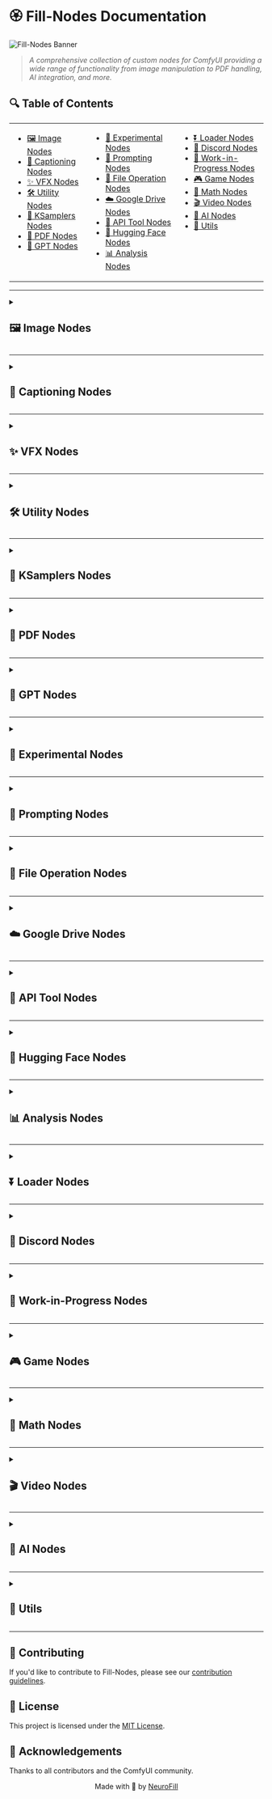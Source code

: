 # 🏵️ Fill-Nodes Documentation

![Fill-Nodes Banner](../images/banner.png)

> *A comprehensive collection of custom nodes for ComfyUI providing a wide range of functionality from image manipulation to PDF handling, AI integration, and more.*

## 🔍 Table of Contents

<table>
  <tr>
    <td valign="top">
      <ul>
        <li><a href="#image-nodes">🖼️ Image Nodes</a></li>
        <li><a href="#captioning-nodes">📝 Captioning Nodes</a></li>
        <li><a href="#vfx-nodes">✨ VFX Nodes</a></li>
        <li><a href="#utility-nodes">🛠️ Utility Nodes</a></li>
        <li><a href="#ksamplers-nodes">🎲 KSamplers Nodes</a></li>
        <li><a href="#pdf-nodes">📄 PDF Nodes</a></li>
        <li><a href="#gpt-nodes">🤖 GPT Nodes</a></li>
      </ul>
    </td>
    <td valign="top">
      <ul>
        <li><a href="#experimental-nodes">🧪 Experimental Nodes</a></li>
        <li><a href="#prompting-nodes">💬 Prompting Nodes</a></li>
        <li><a href="#file-operation-nodes">📂 File Operation Nodes</a></li>
        <li><a href="#google-drive-nodes">☁️ Google Drive Nodes</a></li>
        <li><a href="#api-tool-nodes">🔌 API Tool Nodes</a></li>
        <li><a href="#hugging-face-nodes">🤗 Hugging Face Nodes</a></li>
        <li><a href="#analysis-nodes">📊 Analysis Nodes</a></li>
      </ul>
    </td>
    <td valign="top">
      <ul>
        <li><a href="#loader-nodes">⏬ Loader Nodes</a></li>
        <li><a href="#discord-nodes">💬 Discord Nodes</a></li>
        <li><a href="#work-in-progress-nodes">🚧 Work-in-Progress Nodes</a></li>
        <li><a href="#game-nodes">🎮 Game Nodes</a></li>
        <li><a href="#math-nodes">🧮 Math Nodes</a></li>
        <li><a href="#video-nodes">🎬 Video Nodes</a></li>
        <li><a href="#ai-nodes">🧠 AI Nodes</a></li>
        <li><a href="#utils">🔧 Utils</a></li>
      </ul>
    </td>
  </tr>
</table>

---

<details>
<summary><h2 id="image-nodes">🖼️ Image Nodes</h2></summary>

> *Nodes for manipulating, analyzing, and working with images.*

| Node | Description |
|------|-------------|
| `FL_AnimeLineExtractor` | Extracts line art from anime-style images using adaptive thresholding and morphological operations. Allows fine control over line thickness, detail level, and noise reduction with options to invert output for white backgrounds. |
| `FL_ApplyMask` | Applies a mask to an image by setting it as the alpha channel. Automatically handles different batch sizes and spatial dimensions by interpolating the mask if needed. |
| `FL_Image_Dimension_Display` | Analyzes input images and displays their width and height dimensions as a string output. Supports both batched and single image tensor inputs with automatic format detection. |
| `FL_Image_Pixelator` | Applies pixelation effects to images with adjustable scale factor, kernel size, and optional temporal modulation for animated effects. Processes both single images and batches with edge enhancement using morphological gradient operations. |
| `FL_Image_Randomizer` | Randomly selects an image or video from a specified directory based on a seed value with optional subdirectory search. For videos, extracts all frames and returns them as a batched tensor, while for images converts the selection to a normalized tensor format. |
| `FL_ImageAdjuster` | Provides comprehensive image adjustment controls for hue, saturation, brightness, contrast, and sharpness with real-time preview capability. Converts images between tensor and PIL formats to apply precise adjustments while maintaining proper color spaces. |
| `FL_ImageBatchListConverter` | Converts between batched image tensors and image lists with proper handling of mismatched shapes. Provides both a batch-to-list and list-to-batch node with automatic scaling to match dimensions when combining images of different sizes. |
| `FL_ImageBatchToGrid` | Arranges batched image tensors into a single grid layout with configurable number of images per row. Creates a visually organized grid by calculating rows and columns automatically based on batch size, placing images in row-major order. |
| `FL_ImageNotes` | Adds a text bar with custom notes to images, supporting batch processing. Allows configuration of bar height and text size with automatic text centering on the bar, maintaining the original image proportions below the added text. |
| `FL_ImageSlicer` | Slices input images into a configurable grid of smaller image pieces with equal dimensions. Divides each input image based on specified X and Y subdivision counts, returning all slices as a batched tensor for further processing. |
| `FL_LoadImage` | Interactive node with a file browser interface for selecting and loading images directly within ComfyUI. Includes REST API endpoints for directory navigation, file listing, and thumbnail generation with proper file validation and error handling. |
| `FL_SaveAndDisplayImage` | Extends ComfyUI's SaveImage node to both save images to disk and return them as tensors for further processing. Maintains compatibility with standard output settings while enabling images to be used in subsequent workflow operations. |

### 📷 Screenshots & Examples

![Image Nodes Example](../images/image_nodes_example.png)

</details>

---

<details>
<summary><h2 id="captioning-nodes">📝 Captioning Nodes</h2></summary>

> *Nodes for generating, saving, and manipulating image and video captions.*

| Node | Description |
|------|-------------|
| `FL_Caption_Saver_V2` | Saves images with associated text captions, supporting both single and multiple image inputs from directories or tensors. Features include customizable output folder, optional downsizing, and the ability to preserve original filenames or generate new ones with overwrite protection. |
| `FL_CaptionToCSV` | Scans a directory for image files and their corresponding text captions, then compiles them into a CSV file with image filename and caption columns. Automatically handles missing caption files and sorts entries for consistency. |
| `FL_Image_Caption_Saver` | Saves images in PNG format with associated text captions in separate TXT files within a specified folder. Features text sanitization to remove problematic characters and optional file overwrite protection to prevent accidental data loss. |
| `FL_ImageCaptionLayout` | Creates visual layouts combining images with their corresponding text captions from a directory. Supports customizable grid arrangements with configurable image size, caption height, font size, and padding, automatically wrapping text to fit within the allocated caption area. |
| `FL_ImageCaptionLayoutPDF` | Creates PDF documents displaying a grid of images with their corresponding captions, with options for horizontal or vertical orientation. Provides both the PDF output and a preview image tensor with configurable display size, caption height, font size, and padding. |
| `FL_MirrorAndAppendCaptions` | Processes a directory of images to create horizontally mirrored copies and updates caption files with additional text. Supports both appending and prepending frame identifiers to captions with proper file extension handling and consistent frame numbering across the collection. |
| `FL_OllamaCaptioner` | Integrates with Ollama local LLM API to generate descriptive captions for images. Encodes images as base64 for API submission, saves both images and generated captions to disk with configurable overwrite protection and customizable model selection. |
| `FL_Video_Caption_Saver` | Converts image sequences to video with configurable format, quality, and frame rate while simultaneously saving an associated caption in a text file. Handles proper sanitization of both filenames and caption text with options for overwriting protection to prevent accidental data loss. |

### 📷 Screenshots & Examples

![Captioning Nodes Example](../images/captioning_nodes_example.png)

</details>

---

<details>
<summary><h2 id="vfx-nodes">✨ VFX Nodes</h2></summary>

> *Nodes for applying visual effects to images.*

| Node | Description |
|------|-------------|
| `FL_Ascii` | Converts images to ASCII art using customizable characters, fonts and spacing. Supports using characters in sequence or mapping them by pixel intensity, with options to use system or local fonts. |
| `FL_Dither` | Applies various dithering algorithms (Floyd-Steinberg, Random, Ordered, Bayer) to images with adjustable color quantization. Supports batch processing and preserves original image dimensions while reducing the color palette to create retro-style visual effects. |
| `FL_Glitch` | Creates digital glitch effects on images using the glitch_this library with adjustable intensity and optional color offset. Implements a double-pass glitch effect with rotation between passes to create more complex distortions, and supports deterministic output through seed control. |
| `FL_HalfTone` | Applies halftone patterns to images by converting them to grayscale and replacing continuous tones with patterns of dots. Features adjustable dot size and spacing parameters to control the final appearance, creating a classic print-like effect with variable density based on the original image brightness. |
| `FL_HexagonalPattern` | Creates a mosaic of hexagon-shaped image segments with customizable sizing, spacing, rotation, and shadow effects. Transforms input images into an artistic hexagonal grid pattern with adjustable parameters for visual styling. |
| `FL_InfiniteZoom` | Creates mesmerizing infinite zoom effects using OpenGL shaders with customizable scale, mirror effects, and animation speed. Processes both individual images and batches with progressive time shifts to create seamless zoom animations when combined into video. |
| `FL_PaperDrawn` | Applies a realistic hand-drawn paper effect using OpenGL shaders with adjustable parameters for line quality, sampling, and vignetting. Processes images through a custom gradient-based algorithm that simulates pen strokes with configurable density and temporal modulation for animations. |
| `FL_PixelArt` | Transforms images into pixel art with adjustable pixel size, color depth, and optional color palette extraction. Supports masking for selective application and aspect ratio preservation, using color quantization and nearest-neighbor scaling to create authentic pixel art aesthetics. |
| `FL_PixelSort` | Applies pixel sorting effects based on saturation values with adjustable threshold, smoothing, and rotation parameters. Creates glitch art aesthetics by identifying intervals in the image and sorting pixels within those intervals according to their color properties. |
| `FL_RetroEffect` | Applies retro visual effects to images including color channel offset, scanlines, vignetting, and noise with adjustable strength parameters. Creates nostalgic aesthetics reminiscent of old CRT displays and vintage photography through multiple image processing techniques. |
| `FL_Ripple` | Creates dynamic ripple and wave effects emanating from a configurable center point with adjustable amplitude, frequency, and phase settings. Supports temporal modulation for animated sequences and provides precise control over the distortion pattern and intensity. |
| `FL_Shader` | Applies customizable OpenGL fragment shaders to images with full Shadertoy compatibility, supporting time-based animation and up to four input image channels. Renders shaders with precise control over dimensions, frame count, and FPS for creating complex procedural effects or animations. |

### 📷 Screenshots & Examples

![VFX Nodes Example](../images/vfx_nodes_example.png)

</details>

---

<details>
<summary><h2 id="utility-nodes">🛠️ Utility Nodes</h2></summary>

> *General utility nodes for various tasks.*

| Node | Description |
|------|-------------|
| `FL_Code_Node` | Executes custom Python code either from direct input or from an external file with four generic output slots. Provides a pre-configured execution environment with 'inputs' and 'outputs' dictionaries, allowing complex custom logic to be integrated directly into ComfyUI workflows. |
| `FL_DirectoryCrawl` | Recursively searches directories for image or text files and loads them as a batch. Supports configurable file type filtering, automatic image resizing to match dimensions within batches, and limits to prevent overloading memory with large directories. |
| `FL_ImageCollage` | Creates collages by tiling a smaller image across a base image, with the tiles colored based on the average color of the corresponding region. Supports customizable tile size and spacing with automatic handling of mismatched batch sizes and aspect ratio preservation. |
| `FL_InpaintCrop` | Crops images for inpainting based on mask regions with advanced context expansion options and automatic padding controls. Provides both free-size and forced-size modes with optional rescaling, hole filling, and mask inversion for precise control over the inpainting area. |
| `FL_Padding` | Adds customizable padding to images with independently configurable top, bottom, left, and right border widths. Supports RGB color selection for padding areas and optional alpha channel preservation with proper tensor handling. |
| `FL_PasteOnCanvas` | Pastes images onto a canvas with alpha masking, supporting custom canvas dimensions, background color, padding, and multiple resize algorithms. Automatically handles batch processing with proper alpha blending and optional use of background images. |
| `FL_PathTypeChecker` | Analyzes input paths and identifies their type (absolute, relative, drive-specific, UNC, or URL-like). Provides path validation and classification to help identify potential issues with file system references. |
| `FL_RandomRange` | Generates both integer and floating-point random numbers within a specified range with optional seed control. Ensures reproducible output when a seed is provided, while offering random generation mode when seed is set to zero. |
| `FL_SaveImages` | Saves batch-processed images to disk with support for complex folder structures defined through JSON configuration. Features sequential file naming with configurable templates, optional metadata storage, and collision avoidance through automatic index incrementation. |
| `FL_SaveWebpImages` | Extends ComfyUI's SaveImage node to output WebP format images with adjustable quality settings. Returns both the saved images as tensors and a message indicating the number of successfully saved files, combining display functionality with format-specific optimization. |
| `FL_SD_Slices` | Divides input images into configurable grid patterns with specified number of slices on both X and Y axes, supporting a multiplier parameter for flexible slice sizing. Returns the original image along with slice dimensions and multiplier values for efficient processing in downstream Stable Diffusion operations. |
| `FL_SeparateMaskComponents` | Analyzes masks and separates them into individual component masks based on connected components analysis. Outputs both the separated mask tensors and mappings to their original batch indices, enabling advanced mask manipulation for selective processing. |
| `FL_SystemCheck` | Performs comprehensive system diagnostics gathering detailed information about Python version, operating system, hardware specifications, and installed libraries. Exposes a web API endpoint for retrieving system information in JSON format to aid with troubleshooting and compatibility verification. |

### 📷 Screenshots & Examples

![Utility Nodes Example](../images/utility_nodes_example.png)

</details>

---

<details>
<summary><h2 id="ksamplers-nodes">🎲 KSamplers Nodes</h2></summary>

> *Nodes for sampling in the generation process.*

| Node | Description |
|------|-------------|
| `FL_KsamplerBasic` | Provides a streamlined implementation of ComfyUI's KSampler with support for both latent and direct image inputs. Handles all essential sampling parameters with proper error handling and integration with VAE encoding/decoding functions. |
| `FL_KsamplerFractals` | Implements a recursive fractal sampling algorithm that progressively upscales and refines latent images with diminishing denoise strength at each recursion level. Creates complex recursive structure by dividing images into slices and applying controlled randomness with a blend factor between iterations. |
| `FL_KsamplerPlus` | Advanced KSampler that processes images by dividing them into overlapping slices and seamlessly blending the results. Supports configurable grid dimensions, overlap percentages, optional sliced conditioning for each region, and batch processing with progressive memory management. |
| `FL_KsamplerSettings` | Provides a comprehensive preset system for aspect ratios and dimensions optimized for different model types (SD, SV3D, SD2, XL). Outputs coordinated settings for two-pass workflows with separate steps, CFG values, and denoise settings along with properly configured sampler and scheduler selections. |
| `FL_KSamplerXYZPlot` | Creates comprehensive grid comparisons by varying up to three KSampler parameters simultaneously. Generates labeled visual matrices showing the impact of changing steps, CFG, denoise values, samplers or schedulers, with professional-looking axes, labels and optional Z-dimension stacking in vertical or horizontal arrangements. |
| `FL_SamplerStrings` | Generates comma-separated strings of sampler names based on boolean selections, providing a streamlined interface for sampler combination and configuration. Creates standardized sampler strings compatible with ComfyUI's KSampler nodes for consistent workflow integration. |
| `FL_SchedulerStrings` | Generates comma-separated strings of scheduler names based on boolean selections, providing a streamlined interface for scheduler configuration. Creates standardized scheduler strings compatible with ComfyUI's KSampler nodes for consistent workflow integration. |

### 📷 Screenshots & Examples

![KSamplers Nodes Example](../images/ksamplers_nodes_example.png)

</details>

---

<details>
<summary><h2 id="pdf-nodes">📄 PDF Nodes</h2></summary>

> *Nodes for working with PDF files.*

| Node | Description |
|------|-------------|
| `FL_BulkPDFLoader` | Loads all PDF files from a specified directory with error handling and reporting. Returns metadata including file path, filename, page count, and binary content for each successfully loaded PDF. |
| `FL_ImagesToPDF` | Converts batched image tensors into a PDF document with one image per page. Supports configurable DPI and standard page sizes (A4, Letter, Legal) with automatic image resizing and centering to fit the selected page format. |
| `FL_PDFImageExtractor` | Extracts embedded images from PDF files with support for various image encoding formats including JPEG, PNG, and other compression methods. Provides filtering by minimum width/height dimensions and returns extracted images as tensors ready for processing. |
| `FL_PDFLoader` | Loads PDF files from disk and returns structured data including the file path, page count, and binary content. Performs format validation to ensure the input file is a valid PDF before loading. |
| `FL_PDFMerger` | Combines two PDF files into a single document by appending the pages of the second PDF after the first. Returns the merged PDF content in memory with updated page count information for further processing or saving. |
| `FL_PDFSaver` | Saves PDF data to disk with configurable output directory and filename options. Ensures proper file extension handling and directory creation if needed, returning the full path to the saved PDF file. |
| `FL_PDFTextExtractor` | Extracts all text content from PDF documents, combining text from multiple pages with proper spacing. Returns the complete extracted text as a single string with page separators for structured extraction. |
| `FL_PDFToImage` | Converts PDF pages to images with configurable DPI settings for quality control. Uses PyMuPDF to render high-quality representations of each page, returning all pages as a batched tensor ready for image processing workflows. |

### 📷 Screenshots & Examples

![PDF Nodes Example](../images/pdf_nodes_example.png)

</details>

---

<details>
<summary><h2 id="gpt-nodes">🤖 GPT Nodes</h2></summary>

> *Nodes for integrating with GPT and other AI models.*

| Node | Description |
|------|-------------|
| `FL_Dalle3` | Integrates OpenAI's DALL-E 3 image generation API into ComfyUI with support for different resolutions, quality settings, and style options. Includes batch processing, automatic image saving, retry functionality, and returns both generated images and the revised prompts used by the DALL-E 3 model. |
| `FL_GPT_Vision` | Integrates with OpenAI's GPT Vision models (GPT-4o, GPT-4o-mini, GPT-4-vision-preview) to analyze and caption images. Features batch processing with configurable system prompts, detail levels, and temperature settings, while saving both images and associated captions to disk with optional overwrite protection. |
| `FL_SimpleGPTVision` | Integrates OpenAI's GPT Vision models (GPT-4o-mini, GPT-4o, GPT-4-vision-preview) to analyze images and generate text descriptions. Features customizable system prompts, user requests, and generation parameters while using environment variables for secure API key handling. |
| `FL_GeminiVideoCaptioner` | Captions videos using Google's Gemini AI models with support for both file input and image sequence batches. Automatically converts videos to WebM format with size optimization to meet API limitations, and provides configurable parameters for controlling model behavior and output length. |

### 📷 Screenshots & Examples

![GPT Nodes Example](../images/gpt_nodes_example.png)

</details>

---

<details>
<summary><h2 id="experimental-nodes">🧪 Experimental Nodes</h2></summary>

> *Experimental nodes with various functionalities.*

| Node | Description |
|------|-------------|
| `FL_BatchAligned` | Implements style alignment across batches by sharing attention layers and normalization. Supports customizable sharing of query, key, and value vectors with AdaIN normalization and scale adjustments. |
| `FL_ColorPicker` | Simple interface for selecting and outputting color values in hexadecimal format. Takes a hex color string input (e.g., #FF0000) and passes it through to other nodes, enabling color selection within workflows. |
| `FL_GradGen` | Generates customizable color gradients with support for RGB and HSV color modes and various interpolation methods (Linear, Ease In, Ease Out, Ease In-Out). Allows creating complex multi-color gradients by defining color stops with positions, and outputs tensor images at specified dimensions. |
| `FL_NFTGenerator` | Selects images from a directory based on rarity percentages encoded in filenames following a specific format. Uses seed-based randomization to determine selection probability, automatically finds corresponding mask files, and outputs both the selected image and its mask as tensors. |

### 📷 Screenshots & Examples

![Experimental Nodes Example](../images/experimental_nodes_example.png)

</details>

---

<details>
<summary><h2 id="prompting-nodes">💬 Prompting Nodes</h2></summary>

> *Nodes for generating and manipulating prompts.*

| Node | Description |
|------|-------------|
| `FL_MadLibGenerator` | Creates randomized text by replacing delimiters in a template with words from five configurable word lists. Uses consistent seeding per list to ensure reproducible results, with support for custom delimiters and separate RNG states for each word list. |
| `FL_PromptSelector` | Selects a single prompt from a multi-line text input based on a specified index, with options to prepend and append additional text. Provides error handling for index out-of-range conditions and automatic text formatting with proper spacing. |

### 📷 Screenshots & Examples

![Prompting Nodes Example](../images/prompting_nodes_example.png)

</details>

---

<details>
<summary><h2 id="file-operation-nodes">📂 File Operation Nodes</h2></summary>

> *Nodes for file operations.*

| Node | Description |
|------|-------------|
| `FL_ZipDirectory` | Compresses entire directory structures into zip archives with relative path preservation and efficient compression settings. Processes files using a temporary storage area and returns the resulting zip data for further handling in workflows. |
| `FL_ZipSave` | Compresses files from a specified input directory into a zip archive and saves it to a target location with customizable filename. Creates the output directory if it doesn't exist and ensures proper ZIP extension, returning the full path to the created archive. |

### 📷 Screenshots & Examples

![File Operation Nodes Example](../images/file_operation_nodes_example.png)

</details>

---

<details>
<summary><h2 id="google-drive-nodes">☁️ Google Drive Nodes</h2></summary>

> *Nodes for integrating with Google Drive.*

| Node | Description |
|------|-------------|
| `FL_GoogleDriveDownloader` | Downloads files from Google Drive using share links with automatic file ID extraction. Handles ZIP files by automatically extracting them to the specified output directory, with error handling and reporting for each step of the download process. |
| `FL_GoogleDriveImageDownloader` | Downloads image files specifically from Google Drive and automatically converts them to ComfyUI-compatible tensor format. Supports various image formats with automatic RGB conversion and proper tensor dimensioning, returning ready-to-use images for immediate integration into workflows. |

### 📷 Screenshots & Examples

![Google Drive Nodes Example](../images/google_drive_nodes_example.png)

</details>

---

<details>
<summary><h2 id="api-tool-nodes">🔌 API Tool Nodes</h2></summary>

> *Nodes for API interactions.*

| Node | Description |
|------|-------------|
| `FL_API_Base64_ImageLoader` | Loads Base64-encoded images with support for automatic data URL prefix removal and image resizing. Preserves metadata like job_id, user_id, and category for API integration workflows. |
| `FL_API_ImageSaver` | Saves images to a categorized directory structure based on user_id and category parameters. Supports different image formats (PNG, JPEG, WebP) with configurable quality settings for web API integration. |

### 📷 Screenshots & Examples

![API Tool Nodes Example](../images/api_tool_nodes_example.png)

</details>

---

<details>
<summary><h2 id="hugging-face-nodes">🤗 Hugging Face Nodes</h2></summary>

> *Nodes for integrating with Hugging Face.*

| Node | Description |
|------|-------------|
| `FL_HF_Character` | Uploads character-related content to Hugging Face repositories with structured organization by studio, project, and character name. Supports multiple file types including LoRA models, datasets, image layouts, PDFs, and CSV files with comprehensive progress tracking. |
| `FL_HF_UploaderAbsolute` | Uploads files to Hugging Face repositories using absolute paths and reads API keys from environment variables. Supports various content types including LoRA models, datasets, images, PDFs, and CSV files with a simplified directory structure. |
| `FL_HFHubModelUploader` | Uploads models and associated files to Hugging Face Hub with support for creating new repositories or using existing ones. Features comprehensive upload capabilities for model files, images, ZIP archives, and README documentation with progress tracking and retry mechanisms. |

### 📷 Screenshots & Examples

![Hugging Face Nodes Example](../images/hugging_face_nodes_example.png)

</details>

---

<details>
<summary><h2 id="analysis-nodes">📊 Analysis Nodes</h2></summary>

> *Nodes for analyzing images and other data.*

| Node | Description |
|------|-------------|
| `FL_ClipScanner` | Analyzes text prompts using different CLIP models (supporting SDXL, SD 1.5, and FLUX configurations) to show how they are tokenized. Provides detailed output showing the exact tokens processed, their count, and the specific model configuration used. |

### 📷 Screenshots & Examples

![Analysis Nodes Example](../images/analysis_nodes_example.png)

</details>

---

<details>
<summary><h2 id="loader-nodes">⏬ Loader Nodes</h2></summary>

> *Nodes for loading various resources.*

| Node | Description |
|------|-------------|
| `FL_NodeLoader` | Simple pass-through node that accepts and returns a TRIGGER input, designed to ensure custom nodes are loaded when a workflow is executed. Acts as a lightweight utility for controlling workflow execution order. |
| `FL_UpscaleModel` | Processes images through upscaling models with support for batch processing, precision control, and optional downscaling for fine-tuned results. Features progress tracking for large batches and automatic handling of device-specific optimizations for both CPU and GPU processing. |

### 📷 Screenshots & Examples

![Loader Nodes Example](../images/loader_nodes_example.png)

</details>

---

<details>
<summary><h2 id="discord-nodes">💬 Discord Nodes</h2></summary>

> *Nodes for Discord integration.*

| Node | Description |
|------|-------------|
| `FL_DiscordWebhook` | Sends images or videos to Discord servers via webhooks with customizable usernames and messages. Automatically handles single images and image sequences, converting the latter to MP4 videos with adjustable frame rates before uploading to Discord. |

### 📷 Screenshots & Examples

![Discord Nodes Example](../images/discord_nodes_example.png)

</details>

---

<details>
<summary><h2 id="work-in-progress-nodes">🚧 Work-in-Progress Nodes</h2></summary>

> *Nodes that are still in development.*

| Node | Description |
|------|-------------|
| `FL_HunyuanDelight` | Integrates Tencent's Hunyuan3D-2 model for image-to-image transformations with automatic model downloading and loading. Supports batch processing with adjustable parameters for image guidance, steps, and multiple processing loops for iterative refinement. |
| `FL_TimeLine` | Processes timeline data for creating animated sequences with support for different interpolation modes, resolution settings, and frame rate controls. Includes an API endpoint for handling timeline data within the ComfyUI server architecture, enabling advanced animation workflows. |

### 📷 Screenshots & Examples

![WIP Nodes Example](../images/wip_nodes_example.png)

</details>

---

<details>
<summary><h2 id="game-nodes">🎮 Game Nodes</h2></summary>

> *Nodes implementing games.*

| Node | Description |
|------|-------------|
| `FL_BulletHellGame` | Skeleton implementation for a bullet hell game within ComfyUI's interface. Currently contains only the basic framework with no actual game implementation yet. |
| `FL_TetrisGame` | Implements a playable Tetris game within the ComfyUI interface, allowing for entertainment during long processing operations. Provides basic game functionality as a demonstration of interactive node capabilities within the workflow environment. |

### 📷 Screenshots & Examples

![Game Nodes Example](../images/game_nodes_example.png)

</details>

---

<details>
<summary><h2 id="math-nodes">🧮 Math Nodes</h2></summary>

> *Nodes for mathematical operations.*

| Node | Description |
|------|-------------|
| `FL_Math` | Evaluates mathematical expressions using three input variables (A, B, C) with support for basic operations, powers, and negative values. Provides both integer and floating-point outputs with proper error handling for invalid expressions. |

### 📷 Screenshots & Examples

![Math Nodes Example](../images/math_nodes_example.png)

</details>

---

<details>
<summary><h2 id="video-nodes">🎬 Video Nodes</h2></summary>

> *Nodes for video processing.*

| Node | Description |
|------|-------------|
| `FL_ProResVideo` | Creates professional-quality ProRes videos from image sequences with configurable FPS and output settings. Uses a two-step process with temporary MP4 creation followed by FFmpeg conversion to ProRes 4444 format with high-quality settings optimized for post-production workflows. |
| `FL_SceneCut` | Analyzes a batch of images representing video frames to detect scene cuts using optimized intensity thresholding and histogram comparison. Saves each detected scene as an individual MP4 file in the specified output folder and returns the paths to these files. |
| `FL_VideoCropNStitch` | Processes video frames by dynamically cropping around mask regions with temporal smoothing to maintain stable motion. Includes companion recomposition functionality to place the processed crops back into the original frames while preserving aspect ratios and dimensions. |

### 📷 Screenshots & Examples

![Video Nodes Example](../images/video_nodes_example.png)

</details>

---

<details>
<summary><h2 id="ai-nodes">🧠 AI Nodes</h2></summary>

> *Nodes that integrate with various AI models.*

| Node | Description |
|------|-------------|
| `FL_HunyuanDelight` | Integration with Hunyuan AI models |

### 📷 Screenshots & Examples

![AI Nodes Example](../images/ai_nodes_example.png)

</details>

---

<details>
<summary><h2 id="utils">🔧 Utils</h2></summary>

> *Utility nodes for the system.*

| Node | Description |
|------|-------------|
| `FL_NodePackLoader` | Enhanced trigger node that forces processing on every execution regardless of input changes. Uses NaN for change detection to ensure the node always executes when triggered, providing a reliable mechanism for loading node packs. |

### 📷 Screenshots & Examples

![Utils Example](../images/utils_example.png)

</details>

---

## 🤝 Contributing

If you'd like to contribute to Fill-Nodes, please see our [contribution guidelines](../CONTRIBUTING.md).

## 📜 License

This project is licensed under the [MIT License](../LICENSE).

## 🙏 Acknowledgements

Thanks to all contributors and the ComfyUI community.

<div align="center">
<p>Made with 💜 by <a href="https://github.com/NeuroFill">NeuroFill</a></p>
</div>